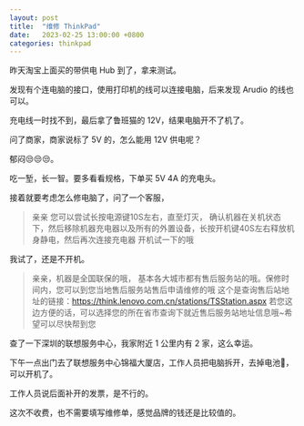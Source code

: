 ```yaml
---
layout: post
title:  "维修 ThinkPad"
date:   2023-02-25 13:00:00 +0800
categories: thinkpad
---
```


昨天淘宝上面买的带供电 Hub 到了，拿来测试。

发现有个连电脑的接口，使用打印机的线可以连接电脑，后来发现 Arudio 的线也可以。

充电线一时找不到，最后拿了鲁班猫的 12V，结果电脑开不了机了。

问了商家，商家说标了 5V 的，怎么能用 12V 供电呢？

郁闷😒😒😒。

吃一堑，长一智。要多看看规格，下单买 5V 4A 的充电头。

接着就要考虑怎么修电脑了，问了一个客服，

> 亲亲 您可以尝试长按电源键10S左右，直至灯灭， 确认机器在关机状态下，然后移除机器充电器以及所有的外置设备，长按开机键40S左右释放机身静电，然后再次连接充电器 开机试一下的哦

我试了，还是不开机。

> 亲亲，机器是全国联保的哦， 基本各大城市都有售后服务站的哦。保修时间内，您可以到您当地售后服务站售后申请维修的哦
> 这个是查询售后站地址的链接：<https://think.lenovo.com.cn/stations/TSStation.aspx>
> 若您这边方便的话，可以选择您的所在省市查询下就近售后服务站地址信息哦~希望可以尽快帮到您

查了一下深圳的联想服务中心，我家附近 1 公里内有 2 家，这么幸运。

下午一点出门去了联想服务中心锦福大厦店，工作人员把电脑拆开，去掉电池🔋，可以开机了。

工作人员说后面补开的发票，是不行的。

这次不收费，也不需要填写维修单，感觉品牌的钱还是比较值的。

